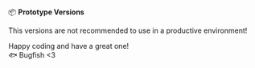 📦 **Prototype Versions**

This versions are not recommended to use in a productive environment!

Happy coding and have a great one!  
🐟 Bugfish <3